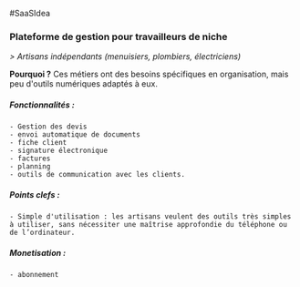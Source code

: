 #SaaSIdea
### Plateforme de gestion pour travailleurs de niche
*> Artisans indépendants (menuisiers, plombiers, électriciens)*

**Pourquoi ?** Ces métiers ont des besoins spécifiques en organisation, mais peu d'outils numériques adaptés à eux.
##### Fonctionnalités :
	- Gestion des devis
	- envoi automatique de documents
	- fiche client
	- signature électronique
	- factures
	- planning
	- outils de communication avec les clients.

##### Points clefs :
	- Simple d'utilisation : les artisans veulent des outils très simples à utiliser, sans nécessiter une maîtrise approfondie du téléphone ou de l’ordinateur. 
##### Monetisation : 
	- abonnement